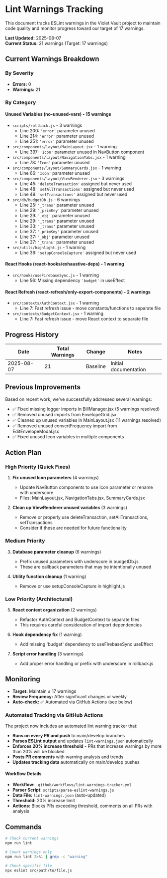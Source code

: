 # Lint Warnings Tracking

This document tracks ESLint warnings in the Violet Vault project to maintain code quality and monitor progress toward our target of 17 warnings.

**Last Updated:** 2025-08-07  
**Current Status:** 21 warnings (Target: 17 warnings)

## Current Warnings Breakdown

### By Severity

- **Errors:** 0
- **Warnings:** 21

### By Category

#### Unused Variables (no-unused-vars) - 15 warnings

- `scripts/rollback.js` - 3 warnings
  - Line 200: `'error'` parameter unused
  - Line 214: `'error'` parameter unused
  - Line 251: `'error'` parameter unused
- `src/components/layout/MainLayout.jsx` - 1 warning
  - Line 397: `'Icon'` parameter unused in NavButton component
- `src/components/layout/NavigationTabs.jsx` - 1 warning
  - Line 78: `'Icon'` parameter unused
- `src/components/layout/SummaryCards.jsx` - 1 warning
  - Line 66: `'Icon'` parameter unused
- `src/components/layout/ViewRenderer.jsx` - 3 warnings
  - Line 45: `'deleteTransaction'` assigned but never used
  - Line 48: `'setAllTransactions'` assigned but never used
  - Line 49: `'setTransactions'` assigned but never used
- `src/db/budgetDb.js` - 6 warnings
  - Line 25: `'_trans'` parameter unused
  - Line 29: `'_primKey'` parameter unused
  - Line 29: `'_obj'` parameter unused
  - Line 29: `'_trans'` parameter unused
  - Line 33: `'_trans'` parameter unused
  - Line 37: `'_primKey'` parameter unused
  - Line 37: `'_obj'` parameter unused
  - Line 37: `'_trans'` parameter unused
- `src/utils/highlight.js` - 1 warning
  - Line 36: `'setupConsoleCapture'` assigned but never used

#### React Hooks (react-hooks/exhaustive-deps) - 1 warning

- `src/hooks/useFirebaseSync.js` - 1 warning
  - Line 56: Missing dependency `'budget'` in useEffect

#### React Refresh (react-refresh/only-export-components) - 2 warnings

- `src/contexts/AuthContext.jsx` - 1 warning
  - Line 7: Fast refresh issue - move constants/functions to separate file
- `src/contexts/BudgetContext.jsx` - 1 warning
  - Line 7: Fast refresh issue - move React context to separate file

## Progress History

| Date       | Total Warnings | Change   | Notes                 |
| ---------- | -------------- | -------- | --------------------- |
| 2025-08-07 | 21             | Baseline | Initial documentation |

## Previous Improvements

Based on recent work, we've successfully addressed several warnings:

- ✅ Fixed missing logger imports in BillManager.jsx (5 warnings resolved)
- ✅ Removed unused imports from EnvelopeGrid.jsx
- ✅ Cleaned up unused variables in MainLayout.jsx (11 warnings resolved)
- ✅ Removed unused convertFrequency import from EditEnvelopeModal.jsx
- ✅ Fixed unused Icon variables in multiple components

## Action Plan

### High Priority (Quick Fixes)

1. **Fix unused Icon parameters** (4 warnings)
   - Update NavButton components to use Icon parameter or rename with underscore
   - Files: MainLayout.jsx, NavigationTabs.jsx, SummaryCards.jsx

2. **Clean up ViewRenderer unused variables** (3 warnings)
   - Remove or properly use deleteTransaction, setAllTransactions, setTransactions
   - Consider if these are needed for future functionality

### Medium Priority

3. **Database parameter cleanup** (6 warnings)
   - Prefix unused parameters with underscore in budgetDb.js
   - These are callback parameters that may be intentionally unused

4. **Utility function cleanup** (1 warning)
   - Remove or use setupConsoleCapture in highlight.js

### Low Priority (Architectural)

5. **React context organization** (2 warnings)
   - Refactor AuthContext and BudgetContext to separate files
   - This requires careful consideration of import dependencies

6. **Hook dependency fix** (1 warning)
   - Add missing 'budget' dependency to useFirebaseSync useEffect

7. **Script error handling** (3 warnings)
   - Add proper error handling or prefix with underscore in rollback.js

## Monitoring

- **Target:** Maintain ≤ 17 warnings
- **Review Frequency:** After significant changes or weekly
- **Auto-check:** ✅ Automated via GitHub Actions (see below)

### Automated Tracking via GitHub Actions

The project now includes an automated lint warning tracker that:

- **Runs on every PR and push** to main/develop branches
- **Parses ESLint output** and updates `lint-warnings.json` automatically
- **Enforces 20% increase threshold** - PRs that increase warnings by more than 20% will be blocked
- **Posts PR comments** with warning analysis and trends
- **Updates tracking data** automatically on main/develop pushes

#### Workflow Details

- **Workflow:** `.github/workflows/lint-warnings-tracker.yml`
- **Parser Script:** `scripts/parse-eslint-warnings.js`
- **Data File:** `lint-warnings.json` (auto-updated)
- **Threshold:** 20% increase limit
- **Actions:** Blocks PRs exceeding threshold, comments on all PRs with analysis

## Commands

```bash
# Check current warnings
npm run lint

# Count warnings only
npm run lint 2>&1 | grep -c "warning"

# Check specific file
npx eslint src/path/to/file.js
```
